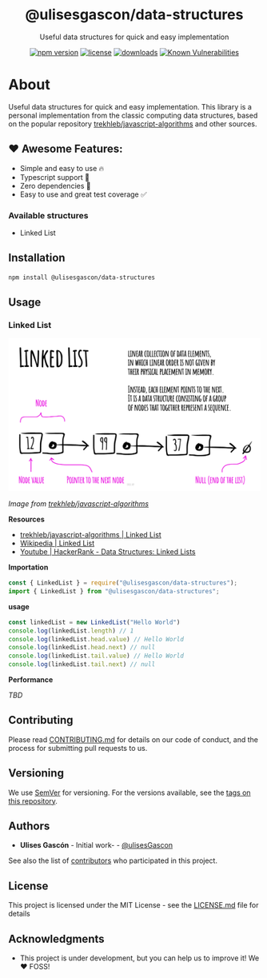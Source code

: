 <p align="center"><h1 align="center">
  @ulisesgascon/data-structures
</h1>

<p align="center">
  Useful data structures for quick and easy implementation
</p>

<p align="center">
  <a href="https://www.npmjs.org/package/@ulisesgascon/data-structures"><img src="https://badgen.net/npm/v/@ulisesgascon/data-structures" alt="npm version"/></a>
  <a href="https://www.npmjs.org/package/@ulisesgascon/data-structures"><img src="https://badgen.net/npm/license/@ulisesgascon/data-structures" alt="license"/></a>
  <a href="https://www.npmjs.org/package/@ulisesgascon/data-structures"><img src="https://badgen.net/npm/dt/@ulisesgascon/data-structures" alt="downloads"/></a>
  <a href="https://snyk.io/test/github/ulisesgascon/micro-utilities"><img src="https://snyk.io/test/github/ulisesgascon/micro-utilities/badge.svg" alt="Known Vulnerabilities"/></a>
</p>

# About

Useful data structures for quick and easy implementation. This library is a personal implementation from the classic computing data structures, based on the popular repository [trekhleb/javascript-algorithms](https://github.com/trekhleb/javascript-algorithms) and other sources.

## ❤️ Awesome Features:

- Simple and easy to use 🔥
- Typescript support 💪
- Zero dependencies 🚀
- Easy to use and great test coverage ✅

### Available structures

- Linked List

## Installation

```bash
npm install @ulisesgascon/data-structures
```

## Usage

### Linked List

![Explanation Diagram from ](https://raw.githubusercontent.com/trekhleb/javascript-algorithms/8fd8e752eaec9d6f986b344af3f548a64f283e1f/src/data-structures/linked-list/images/linked-list.jpeg)

_Image from [trekhleb/javascript-algorithms](https://github.com/trekhleb/javascript-algorithms)_

**Resources**
- [trekhleb/javascript-algorithms | Linked List](https://github.com/trekhleb/javascript-algorithms/tree/master/src/data-structures/linked-list)
- [Wikipedia | Linked List](https://en.wikipedia.org/wiki/Linked_list)
- [Youtube | HackerRank - Data Structures: Linked Lists](https://www.youtube.com/watch?v=njTh_OwMljA&index=2&t=1s&list=PLLXdhg_r2hKA7DPDsunoDZ-Z769jWn4R8)


**Importation**

```js
const { LinkedList } = require("@ulisesgascon/data-structures");
import { LinkedList } from "@ulisesgascon/data-structures";
```

**usage**

```js
const linkedList = new LinkedList("Hello World")
console.log(linkedList.length) // 1
console.log(linkedList.head.value) // Hello World
console.log(linkedList.head.next) // null
console.log(linkedList.tail.value) // Hello World
console.log(linkedList.tail.next) // null
```

**Performance**

_TBD_

## Contributing

Please read [CONTRIBUTING.md](https://github.com/UlisesGascon/.github/blob/main/contributing.md) for details on our code of conduct, and the process for submitting pull requests to us.

## Versioning

We use [SemVer](http://semver.org/) for versioning. For the versions available, see the [tags on this repository](https://github.com/ulisesGascon/micro-utilities/tags).

## Authors

- **Ulises Gascón** - Initial work- - [@ulisesGascon](https://github.com/ulisesGascon)

See also the list of [contributors](https://github.com/ulisesGascon/micro-utilities/contributors) who participated in this project.

## License

This project is licensed under the MIT License - see the [LICENSE.md](../../LICENSE.md) file for details

## Acknowledgments

- This project is under development, but you can help us to improve it! We :heart: FOSS!
